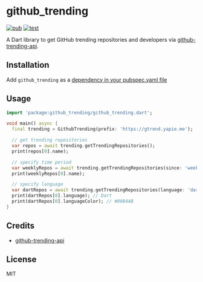 # github_trending

[![pub](https://img.shields.io/pub/v/github_trending.svg)](https://pub.dev/packages/github_trending)
[![test](https://github.com/pd4d10/github-trending/workflows/test/badge.svg)](https://github.com/pd4d10/github-trending/actions?query=workflow:test)

A Dart library to get GitHub trending repositories and developers via [github-trending-api](https://github.com/huchenme/github-trending-api).

## Installation

Add `github_trending` as a [dependency in your pubspec.yaml file](https://flutter.dev/docs/development/packages-and-plugins/using-packages)

## Usage

```dart
import 'package:github_trending/github_trending.dart';

void main() async {
  final trending = GithubTrending(prefix: 'https://gtrend.yapie.me');

  // get trending repositories
  var repos = await trending.getTrendingRepositories();
  print(repos[0].name);

  // specify time period
  var weeklyRepos = await trending.getTrendingRepositories(since: 'weekly');
  print(weeklyRepos[0].name);

  // specify language
  var dartRepos = await trending.getTrendingRepositories(language: 'dart');
  print(dartRepos[0].language); // Dart
  print(dartRepos[0].languageColor); // #00B4AB
}

```

## Credits

- [github-trending-api](https://github.com/huchenme/github-trending-api)

## License

MIT
